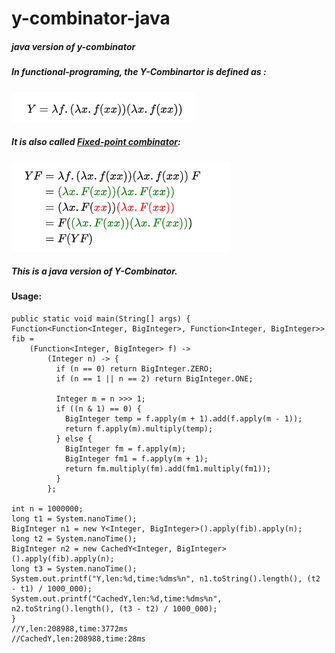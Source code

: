 # y-combinator-java
##### java version of y-combinator

##### In functional-programing, the Y-Combinartor is defined as :

![Definition](https://github.com/YuyuZha0/y-combinator-java/blob/master/definition.png?raw=true)

##### It is also called [Fixed-point combinator](https://en.wikipedia.org/wiki/Fixed-point_combinator):

![Explain](https://github.com/YuyuZha0/y-combinator-java/blob/master/explain.png?raw=true)

##### This is a java version of Y-Combinator.

#### Usage:
    public static void main(String[] args) {
    Function<Function<Integer, BigInteger>, Function<Integer, BigInteger>> fib =
        (Function<Integer, BigInteger> f) ->
            (Integer n) -> {
              if (n == 0) return BigInteger.ZERO;
              if (n == 1 || n == 2) return BigInteger.ONE;

              Integer m = n >>> 1;
              if ((n & 1) == 0) {
                BigInteger temp = f.apply(m + 1).add(f.apply(m - 1));
                return f.apply(m).multiply(temp);
              } else {
                BigInteger fm = f.apply(m);
                BigInteger fm1 = f.apply(m + 1);
                return fm.multiply(fm).add(fm1.multiply(fm1));
              }
            };

    int n = 1000000;
    long t1 = System.nanoTime();
    BigInteger n1 = new Y<Integer, BigInteger>().apply(fib).apply(n);
    long t2 = System.nanoTime();
    BigInteger n2 = new CachedY<Integer, BigInteger>().apply(fib).apply(n);
    long t3 = System.nanoTime();
    System.out.printf("Y,len:%d,time:%dms%n", n1.toString().length(), (t2 - t1) / 1000_000);
    System.out.printf("CachedY,len:%d,time:%dms%n", n2.toString().length(), (t3 - t2) / 1000_000);
    }
    //Y,len:208988,time:3772ms
    //CachedY,len:208988,time:28ms





